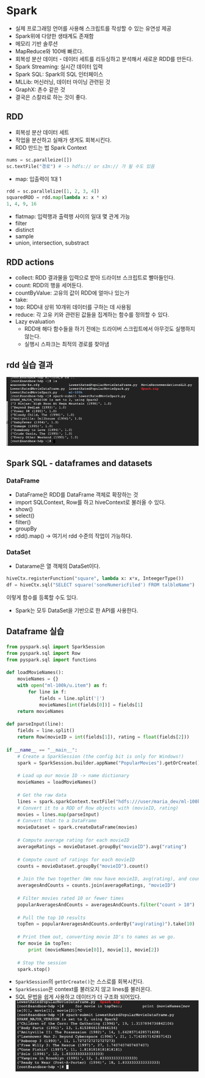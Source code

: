 # Spark
- 실제 프로그래밍 언어를 사용해 스크립트를 작성할 수 있는 유연성 제공
- Spark위에 다양한 생태계도 존재함
- 메모리 기반 솔루션
- MapReduce와 100배 빠르다.
- 회복성 분산 데이터 - 데이터 세트를 리듀싱하고 분석해서 새로운 RDD를 만든다.
- Spark Streaming: 실시간 데이터 입력
- Spark SQL: Spark의 SQL 인터페이스
- MLLib: 머신러닝, 데이터 마이닝 관련된 것
- GraphX: 촌수 같은 것
- 결국은 스칼라로 하는 것이 좋다.

## RDD
- 회복성 분산 데이터 세트
- 작업을 분산하고 실패가 생겨도 회복시킨다.
- RDD 만드는 법 Spark Context
```python
nums = sc.paralleize([])
sc.textFile("경로") # -> hdfs:// or s3n:// 가 될 수도 있음 
```
- map: 입출력이 1대 1
```python
rdd = sc.parallelize([1, 2, 3, 4])
squaredRDD = rdd.map(lambda x: x * x)
1, 4, 9, 16
```
- flatmap: 입력행과 출력행 사이의 일대 몇 관계 가능
- filter
- distinct
- sample
- union, intersection, substract

## RDD actions
- collect: RDD 결과물을 입력으로 받아 드라이브 스크립트로 빨아들인다.
- count: RDD의 행을 세어둔다.
- countByValue: 고유의 값이 RDD에 얼마나 있는가
- take:
- top:  RDD내 상위 10개위 데이터를 구하는 데 사용됨
- reduce: 각 고유 키와 관련된 값들을 집계하는 함수를 정의할 수 있다.
- Lazy evaluation
    - RDD애 해다 함수들을 하기 전에는 드라이버 스크립트에서 아무것도 실행하지 않는다.
    - 실행시 스파크는 최적의 경로를 찾아냄
## rdd 실습 결과
![alt text](image/2/image-1.png)

## Spark SQL - dataframes and datasets
### DataFrame
- DataFrame은 RDD를 DataFrame 객체로 확장하는 것
- import SQLContext, Row를 하고 hiveContext로 불러올 수 있다.
- show()
- select()
- filter()
- groupBy
- rdd().map() -> 여기서 rdd 수준의 작업이 가능하다.
### DataSet
- Datarame은 열 객체의 DataSet이다.
```python
hiveCtx.registerFunction("square", lambda x: x*x, InteegerType())
df = hiveCtx.sql("SELECT square('soneNumericFiled') FROM talbleName")
```
이렇게 함수를 등록할 수도 있다.
- Spark는 모두 DataSet을 기반으로 한 API를 사용한다.

## Dataframe 실습
```python
from pyspark.sql import SparkSession
from pyspark.sql import Row
from pyspark.sql import functions

def loadMovieNames():
    movieNames = {}
    with open("ml-100k/u.item") as f:
        for line in f:
            fields = line.split('|')
            movieNames[int(fields[0])] = fields[1]
    return movieNames

def parseInput(line):
    fields = line.split()
    return Row(movieID = int(fields[1]), rating = float(fields[2]))

if __name__ == "__main__":
    # Create a SparkSession (the config bit is only for Windows!)
    spark = SparkSession.builder.appName("PopularMovies").getOrCreate()

    # Load up our movie ID -> name dictionary
    movieNames = loadMovieNames()

    # Get the raw data
    lines = spark.sparkContext.textFile("hdfs:///user/maria_dev/ml-100k/u.data")
    # Convert it to a RDD of Row objects with (movieID, rating)
    movies = lines.map(parseInput)
    # Convert that to a DataFrame
    movieDataset = spark.createDataFrame(movies)

    # Compute average rating for each movieID
    averageRatings = movieDataset.groupBy("movieID").avg("rating")

    # Compute count of ratings for each movieID
    counts = movieDataset.groupBy("movieID").count()

    # Join the two together (We now have movieID, avg(rating), and count columns)
    averagesAndCounts = counts.join(averageRatings, "movieID")

    # Filter movies rated 10 or fewer times
    popularAveragesAndCounts = averagesAndCounts.filter("count > 10")

    # Pull the top 10 results
    topTen = popularAveragesAndCounts.orderBy("avg(rating)").take(10)

    # Print them out, converting movie ID's to names as we go.
    for movie in topTen:
        print (movieNames[movie[0]], movie[1], movie[2])

    # Stop the session
    spark.stop()
```
- `SparkSession`의 `getOrCreate()`는 스스로를 회복시킨다.
- `SparkSession`은 context를 불러오지 않고 lines를 불러온다.
- SQL 문법을 쉽게 사용하고 데이터가 더 구조화 되어있다.
![alt text](image/2/image-2.png)